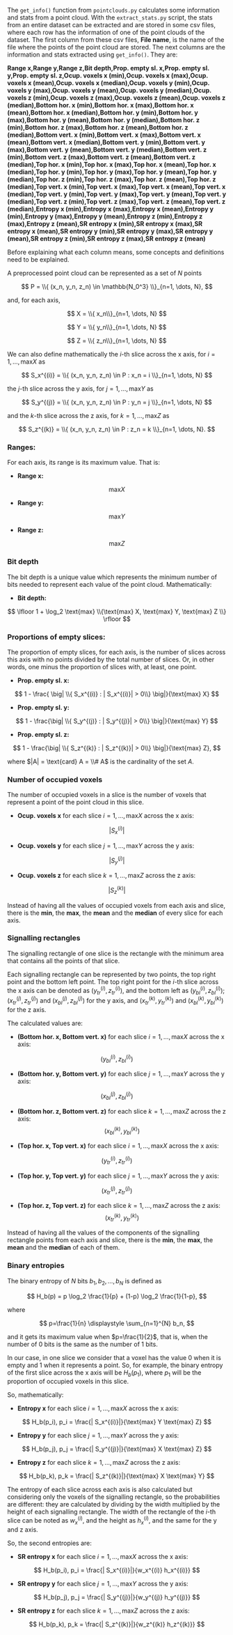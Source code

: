 The ``get_info()`` function from ``pointclouds.py`` calculates some information and stats from a point cloud. With the ``extract_stats.py`` script, the stats from an entire dataset can be extracted and are stored in some csv files, where each row has the information of one of the point clouds of the dataset. The first column from these csv files, **File name**, is the name of the file where the points of the point cloud are stored. The next columns are the information and stats extracted using ```get_info()```. They are:

**Range x,Range y,Range z,Bit depth,Prop. empty sl. x,Prop. empty sl. y,Prop. empty sl. z,Ocup. voxels x (min),Ocup. voxels x (max),Ocup. voxels x (mean),Ocup. voxels x (median),Ocup. voxels y (min),Ocup. voxels y (max),Ocup. voxels y (mean),Ocup. voxels y (median),Ocup. voxels z (min),Ocup. voxels z (max),Ocup. voxels z (mean),Ocup. voxels z (median),Bottom hor. x (min),Bottom hor. x (max),Bottom hor. x (mean),Bottom hor. x (median),Bottom hor. y (min),Bottom hor. y (max),Bottom hor. y (mean),Bottom hor. y (median),Bottom hor. z (min),Bottom hor. z (max),Bottom hor. z (mean),Bottom hor. z (median),Bottom vert. x (min),Bottom vert. x (max),Bottom vert. x (mean),Bottom vert. x (median),Bottom vert. y (min),Bottom vert. y (max),Bottom vert. y (mean),Bottom vert. y (median),Bottom vert. z (min),Bottom vert. z (max),Bottom vert. z (mean),Bottom vert. z (median),Top  hor. x (min),Top  hor. x (max),Top  hor. x (mean),Top  hor. x (median),Top  hor. y (min),Top  hor. y (max),Top  hor. y (mean),Top  hor. y (median),Top  hor. z (min),Top  hor. z (max),Top  hor. z (mean),Top  hor. z (median),Top vert. x (min),Top vert. x (max),Top vert. x (mean),Top vert. x (median),Top vert. y (min),Top vert. y (max),Top vert. y (mean),Top vert. y (median),Top vert. z (min),Top vert. z (max),Top vert. z (mean),Top vert. z (median),Entropy x (min),Entropy x (max),Entropy x (mean),Entropy y (min),Entropy y (max),Entropy y (mean),Entropy z (min),Entropy z (max),Entropy z (mean),SR entropy x (min),SR entropy x (max),SR entropy x (mean),SR entropy y (min),SR entropy y (max),SR entropy y (mean),SR entropy z (min),SR entropy z (max),SR entropy z (mean)**

Before explaining what each column means, some concepts and definitions need to be explained.

A preprocessed point cloud can be represented as a set of $N$ points

$$
P = \\{ (x_n, y_n, z_n) \in \mathbb{N_0^3} \\}_{n=1, \dots, N},
$$

and, for each axis,

$$
X = \\{ x_n\\}_{n=1, \dots, N}
$$

$$
Y = \\{ y_n\\}_{n=1, \dots, N}
$$

$$
Z = \\{ z_n\\}_{n=1, \dots, N}
$$

We can also define mathematically the $i$-th slice across the x axis, for $i=1, \dots, \text{max} X$ as

$$
S_x^{(i)} = \\{ (x_n, y_n, z_n) \in P : x_n = i \\}_{n=1, \dots, N}
$$

 the $j$-th slice across the y axis, for $j=1, \dots, \text{max} Y$ as

$$
S_y^{(j)} = \\{ (x_n, y_n, z_n) \in P : y_n = j \\}_{n=1, \dots, N}
$$

and the $k$-th slice across the z axis, for $k=1, \dots, \text{max} Z$ as

$$
S_z^{(k)} = \\{ (x_n, y_n, z_n) \in P : z_n = k \\}_{n=1, \dots, N}.
$$

### Ranges:

For each axis, its range is its maximum value. That is:

* **Range x:**

$$
\text{max} X
$$

* **Range y:**

$$
\text{max} Y
$$

* **Range z:**

$$
\text{max} Z
$$

### Bit depth

The bit depth is a unique value which represents the minimum number of bits needed to represent each value of the point cloud. Mathematically:

* **Bit depth:** 

$$
\lfloor 1 + \log_2 \text{max} \\{\text{max} X, \text{max} Y, \text{max} Z \\} \rfloor
$$

###  Proportions of empty slices:

The proportion of empty slices, for each axis, is the number of slices across this axis with no points divided by the total number of slices. Or, in other words, one minus the proportion of slices with, at least, one point.

* **Prop. empty sl. x:**

$$
1 - \frac{ \big| \\{ S_x^{(i)} : | S_x^{(i)}| > 0\\} \big|}{\text{max} X}
$$

* **Prop. empty sl. y:**

$$
1 - \frac{\big| \\{ S_y^{(j)} : | S_y^{(j)}| > 0\\} \big|}{\text{max} Y}
$$

* **Prop. empty sl. z:**

$$
1 - \frac{\big| \\{ S_z^{(k)} : | S_z^{(k)}| > 0\\} \big|}{\text{max} Z},
$$

where $|A| = \text{card} A = \\# A$ is the cardinality of the set $A$.

### Number of occupied voxels

The number of occupied voxels in a slice is the number of voxels that represent a point of the point cloud in this slice.

* **Ocup. voxels x** for each slice $i=1, \dots, \text{max} X$ across the x axis:

$$
| S_x^{(i)}|
$$

* **Ocup. voxels y** for each slice $j=1, \dots, \text{max} Y$ across the y axis:

$$
| S_y^{(j)}|
$$

* **Ocup. voxels z** for each slice $k=1, \dots, \text{max} Z$ across the z axis:

$$
| S_z^{(k)}|
$$

Instead of having all the values of occupied voxels from each axis and slice, there is the **min**, the **max**, the **mean** and the **median** of every slice for each axis.

### Signalling rectangles

The signalling rectangle of one slice is the rectangle with the minimum area that contains all the points of that slice.

Each signalling rectangle can be represented by two points, the top right point and the bottom left point. The top right point for the $i$-th slice across the x axis can be denoted as $(y_{tr}^{(i)}, z_{tr}^{(i)})$, and the bottom left as $(y_{bl}^{(i)}, z_{bl}^{(i)})$; $(x_{tr}^{(j)}, z_{tr}^{(j)})$ and $(x_{bl}^{(j)}, z_{bl}^{(j)})$ for the y axis, and $(x_{tr}^{(k)}, y_{tr}^{(k)})$ and $(x_{bl}^{(k)}, y_{bl}^{(k)})$ for the z axis.

The calculated values are:

* **(Bottom hor. x, Bottom vert. x)** for each slice $i=1, \dots, \text{max} X$ across the x axis:

$$
(y_{bl}^{(i)}, z_{bl}^{(i)})
$$

* **(Bottom hor. y, Bottom vert. y)** for each slice $j=1, \dots, \text{max} Y$ across the y axis:

$$
(x_{bl}^{(j)}, z_{bl}^{(j)})
$$

* **(Bottom hor. z, Bottom vert. z)** for each slice $k=1, \dots, \text{max} Z$ across the z axis:
$$
(x_{bl}^{(k)}, y_{bl}^{(k)})
$$

* **(Top hor. x, Top vert. x)** for each slice $i=1, \dots, \text{max} X$ across the x axis:

$$
(y_{tr}^{(i)}, z_{tr}^{(i)})
$$

* **(Top hor. y, Top vert. y)** for each slice $j=1, \dots, \text{max} Y$ across the y axis:

$$
(x_{tr}^{(j)}, z_{tr}^{(j)})
$$

* **(Top hor. z, Top vert. z)** for each slice $k=1, \dots, \text{max} Z$ across the z axis:
$$
(x_{tr}^{(k)}, y_{tr}^{(k)})
$$

Instead of having all the values of the components of the signalling rectangle points from each axis and slice, there is the **min**, the **max**, the **mean** and the **median** of each of them.
### Binary entropies

The binary entropy of $N$ bits $b_1, b_2, \dots, b_N$ is defined as

$$
H_b(p) = p \log_2 \frac{1}{p} + (1-p) \log_2 \frac{1}{1-p},
$$

where

$$
p=\frac{1}{n} \displaystyle \sum_{n=1}^{N} b_n,
$$

and it gets its maximum value when $p=\frac{1}{2}$, that is, when the number of $0$ bits is the same as the number of $1$ bits.

In our case, in one slice we consider that a voxel has the value $0$ when it is empty and $1$ when it represents a point. So, for example, the binary entropy of the first slice across the x axis will be $H_b(p_1)$, where $p_1$ will be the proportion of occupied voxels in this slice.

So, mathematically:

* **Entropy x** for each slice $i=1, \dots, \text{max} X$ across the x axis:

$$
H_b(p_i), p_i = \frac{| S_x^{(i)}|}{\text{max} Y \text{max} Z}
$$

* **Entropy y** for each slice $j=1, \dots, \text{max} Y$ across the y axis:

$$
H_b(p_j), p_j = \frac{| S_y^{(j)}|}{\text{max} X \text{max} Z}
$$

* **Entropy z** for each slice $k=1, \dots, \text{max} Z$ across the z axis:

$$
H_b(p_k), p_k = \frac{| S_z^{(k)}|}{\text{max} X \text{max} Y}
$$

The entropy of each slice across each axis is also calculated but considering only the voxels of the signalling rectangle, so the probabilities are different: they are calculated by dividing by the width multiplied by the height of each signalling rectangle. The width of the rectangle of the $i$-th slice can be noted as $w_x^{(i)}$, and the height as $h_x^{(i)}$, and the same for the y and z axis.

So, the second entropies are:

* **SR entropy x** for each slice $i=1, \dots, \text{max} X$ across the x axis:

$$
H_b(p_i), p_i = \frac{| S_x^{(i)}|}{w_x^{(i)} h_x^{(i)}}
$$

* **SR entropy y** for each slice $j=1, \dots, \text{max} Y$ across the y axis:

$$
H_b(p_j), p_j = \frac{| S_y^{(j)}|}{w_y^{(j)} h_y^{(j)}}
$$

* **SR entropy z** for each slice $k=1, \dots, \text{max} Z$ across the z axis:

$$
H_b(p_k), p_k = \frac{| S_z^{(k)}|}{w_z^{(k)} h_z^{(k)}}
$$
